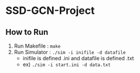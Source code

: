 # SSD-GCN-Project

## How to Run

1. Run Makefile : ```make```
2. Run Simulator : ```./sim -i inifile -d datafile```
	- inifile is defined .ini and datafile is defined .txt
	- ex) ```./sim -i start.ini -d data.txt```